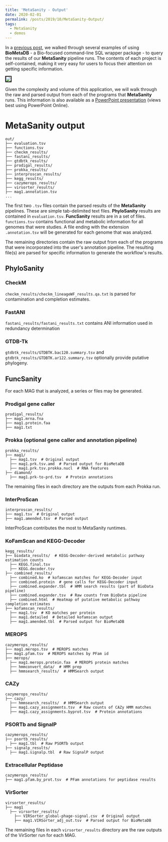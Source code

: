 ```yaml
---
title: 'MetaSanity - Output'
date: 2020-02-01
permalink: /posts/2019/10/MetaSanity-Output/
tags:
  - MetaSanity
  - demos
---
```


In a [previous post](https://cjneely10.github.io/posts/2019/10/MetaSanity-Demo-3-BioMetaDB/), we walked through several examples of using **BioMetaDB** - a Bio-focused command-line SQL wrapper package - to query the results of our **MetaSanity** pipeline runs. The contents of each project is self-contained, making it very easy for users to focus their attention on getting specific information.

<img src="https://cjneely10.github.io/files/Figure1-Workflow.png" style="border:2px solid black">

Given the complexity and volume of this application, we will walk through the raw and parsed output from each of the programs that **MetaSanity** runs. This information is also available as a <a href="https://1drv.ms/p/s!AliNbVaBWXheiagJZmV_9pGlzOoXYw" target="_blank">PowerPoint presentation</a> (views best using PowerPoint Online).

# MetaSanity output

<pre><code>out/
├── evaluation.tsv
├── functions.tsv
├── checkm_results/
├── fastani_results/
├── gtdbtk_results/
├── prodigal_results​/
├── prokka_results​/
├── interproscan_results​/
├── kegg_results​/
├── cazymerops_results​/
├── virsorter_results/
├── mag1.annotation.tsv
...</code></pre>

The first two `.tsv` files contain the parsed results of the **MetaSanity** pipelines. These are simple tab-delimited text files. **PhyloSanity** results are contained in `evaluation.tsv`. **FuncSanity** results are in a set of files. `functions.tsv` contains functional and metabolic information for all genomes that were studies. A file ending with the extension `.annotation.tsv` will be generated for each genome that was analyzed.

The remaining directories contain the raw output from each of the programs that were incorporated into the user's annotation pipeline. The resulting file(s) are parsed for specific information to generate the workflow's results.

## PhyloSanity

### CheckM

`checkm_results/checkm_lineageWF_results.qa.txt` is parsed for contamination and completion estimates.

### FastANI

`fastani_results/fastani_results.txt` contains ANI information used in redundancy determination

### GTDB-Tk

`gtdbtk_results/GTDBTK.bac120.summary.tsv` and `gtdbtk_results/GTDBTK.ar122.summary.tsv` optionally provide putative phylogeny.


## FuncSanity

For each MAG that is analyzed, a series or files may be generated.

### Prodigal gene caller

<pre><code>prodigal_results/
├── mag1.mrna.fna
├── mag1.protein.faa
├── mag1.txt</code></pre>

### Prokka (optional gene caller and annotation pipeline)

<pre><code>prokka_results/
├── mag1/
  ├── mag1.tsv  # Original output
  ├── mag1.prk.tsv.amd  # Parsed output for BioMetaDB
  ├── mag1.prk.tsv.prokka.nucl  # RNA features
├── diamond/
  ├── mag1.prk-to-prd.tsv  # Protein annotations</code></pre>

The remaining files in each directory are the outputs from each Prokka run.

### InterProScan

<pre><code>interproscan_results/
├── mag1.tsv  # Original output
├── mag1.amended.tsv  # Parsed output</code></pre>

InterProScan contributes the most to MetaSanity runtimes.

### KoFamScan and KEGG-Decoder

<pre><code>kegg_results/
├── biodata_results/  # KEGG-Decoder-derived metabolic pathway estimation counts
  ├── KEGG.final.tsv
  ├── KEGG.decoder.tsv 
├── combined_results/
  ├── combined.ko  # kofamscan matches for KEGG-Decoder input
  ├── combined.protein  # gene calls for KEGG-Decoder input
  ├── combined.expander.tbl  # HMM search results (part of BioData pipeline)
  ├── combined.expander.tsv  # Raw counts from BioData pipeline
  ├── combined.html  # Heatmap of putative metabolic pathway completion estimates
├── kofamscan_results/
  ├── mag1.tsv  # KO matches per protein
  ├── mag1.detailed  # Detailed kofamscan output
  ├── mag1.amended.tbl  # Parsed output for BioMetaDB</code></pre>

### MEROPS

<pre><code>cazymerops_results/
├── mag1.merops.tsv  # MEROPS matches
├── mag1.pfam.tsv  # MEROPS matches by PFam id
├── merops/
  ├── mag1.merops.protein.faa  # MEROPS protein matches
  ├── hmmconvert_data/  # HMM prep
  ├── hmmsearch_results/  # HMMSearch output</code></pre>

### CAZy

<pre><code>cazymerops_results/
├── cazy/
  ├── hmmsearch_results/  # HMMSearch output
  ├── mag1.cazy_assignments.tsv  # Raw counts of CAZy HMM matches
  ├── mag1.cazy_assignments.byprot.tsv  # Protein annotations</code></pre>

### PSORTb and SignalP

<pre><code>cazymerops_results/
├── psortb_results/
  ├── mag1.tbl  # Raw PSORTb output
├── signalp_results/
  ├── mag1.signalp.tbl  # Raw SignalP output</code></pre>

### Extracellular Peptidase

<pre><code>cazymerops_results/
├── mag1.pfam.by_prot.tsv  # PFam annotations for peptidase results</code></pre>

### VirSorter

<pre><code>virsorter_results/
├── mag1
  ├── virsorter_results/
    ├── VIRSorter_global-phage-signal.csv  # Original output
    ├── mag1.VIRSorter_adj_out.tsv  # Parsed output for BioMetaDB</code></pre>

The remaining files in each `virsorter_results` directory are the raw outputs of the VirSorter run for each MAG.
